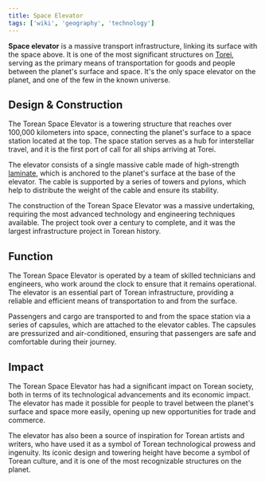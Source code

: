 ```yaml
---
title: Space Elevator
tags: ['wiki', 'geography', 'technology']
---
```


**Space elevator** is a massive transport infrastructure, linking its surface with the space above. It is one of the most significant structures on [Torei](/wiki/torei), serving as the primary means of transportation for goods and people between the planet's surface and space. It's the only space elevator on the planet, and one of the few in the known universe.

## Design & Construction

The Torean Space Elevator is a towering structure that reaches over 100,000 kilometers into space, connecting the planet's surface to a space station located at the top. The space station serves as a hub for interstellar travel, and it is the first port of call for all ships arriving at Torei.

The elevator consists of a single massive cable made of high-strength [laminate](/wiki/laminate), which is anchored to the planet's surface at the base of the elevator. The cable is supported by a series of towers and pylons, which help to distribute the weight of the cable and ensure its stability.

The construction of the Torean Space Elevator was a massive undertaking, requiring the most advanced technology and engineering techniques available. The project took over a century to complete, and it was the largest infrastructure project in Torean history.

## Function

The Torean Space Elevator is operated by a team of skilled technicians and engineers, who work around the clock to ensure that it remains operational. The elevator is an essential part of Torean infrastructure, providing a reliable and efficient means of transportation to and from the surface.

Passengers and cargo are transported to and from the space station via a series of capsules, which are attached to the elevator cables. The capsules are pressurized and air-conditioned, ensuring that passengers are safe and comfortable during their journey.

<!-- The elevator also plays an important role in the Torean economy, as it provides a means of transporting goods and resources from the surface to orbit. This has helped to spur economic growth and development across the planet, and has made Torei one of the most prosperous and technologically advanced planets in the known universe. -->

## Impact

The Torean Space Elevator has had a significant impact on Torean society, both in terms of its technological advancements and its economic impact. The elevator has made it possible for people to travel between the planet's surface and space more easily, opening up new opportunities for trade and commerce.

The elevator has also been a source of inspiration for Torean artists and writers, who have used it as a symbol of Torean technological prowess and ingenuity. Its iconic design and towering height have become a symbol of Torean culture, and it is one of the most recognizable structures on the planet.
